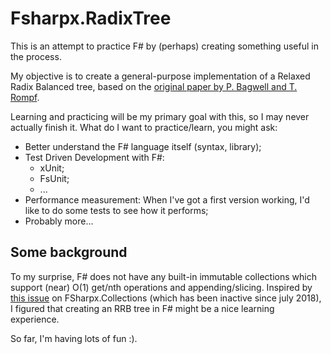 # Fsharpx.RadixTree
This is an attempt to practice F# by (perhaps) creating something useful in the process.

My objective is to create a general-purpose implementation of a Relaxed Radix Balanced tree, based on the 
[original paper by P. Bagwell and T. Rompf](https://infoscience.epfl.ch/record/169879/files/RMTrees.pdf).

Learning and practicing will be my primary goal with this, so I may never actually finish it. What do I want to
practice/learn, you might ask:
* Better understand the F# language itself (syntax, library);
* Test Driven Development with F#:
  * xUnit;
  * FsUnit;
  * ...
* Performance measurement: When I've got a first version working, I'd like to do some tests to see how it performs;
* Probably more...

## Some background
To my surprise, F# does not have any built-in immutable collections which support (near) O(1) get/nth operations and 
appending/slicing. Inspired by [this issue](https://github.com/fsprojects/FSharpx.Collections/issues/72)
on FSharpx.Collections (which has been inactive since july 2018), I figured that creating an RRB tree in F# might be a 
nice learning experience.

So far, I'm having lots of fun :).
